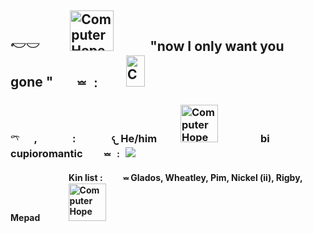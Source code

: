 <h2> <p>𓎢𓎟     ㅤㅤ <img src="https://images-wixmp-ed30a86b8c4ca887773594c2.wixmp.com/f/b8edca5b-aba3-4bee-9367-d46621bfdaff/d3dklyo-e448a2c2-6d76-4369-9046-37b905597460.png?token=eyJ0eXAiOiJKV1QiLCJhbGciOiJIUzI1NiJ9.eyJzdWIiOiJ1cm46YXBwOjdlMGQxODg5ODIyNjQzNzNhNWYwZDQxNWVhMGQyNmUwIiwiaXNzIjoidXJuOmFwcDo3ZTBkMTg4OTgyMjY0MzczYTVmMGQ0MTVlYTBkMjZlMCIsIm9iaiI6W1t7InBhdGgiOiJcL2ZcL2I4ZWRjYTViLWFiYTMtNGJlZS05MzY3LWQ0NjYyMWJmZGFmZlwvZDNka2x5by1lNDQ4YTJjMi02ZDc2LTQzNjktOTA0Ni0zN2I5MDU1OTc0NjAucG5nIn1dXSwiYXVkIjpbInVybjpzZXJ2aWNlOmZpbGUuZG93bmxvYWQiXX0.yCXAiuacWh-xWKgY_urcs7ioYbBzwQzcaS62tAQ3C34" width="70" height="65" alt="Computer Hope">ㅤㅤㅤ"now I only want youㅤㅤ  gone  "ㅤㅤ⏕ ﹕ㅤㅤ<img src="https://images-wixmp-ed30a86b8c4ca887773594c2.wixmp.com/f/f2e1ba23-b310-4d0e-9add-72a5948f841d/d3f0uig-4488c29b-5c85-4298-ad6b-f7e7f4821664.png?token=eyJ0eXAiOiJKV1QiLCJhbGciOiJIUzI1NiJ9.eyJzdWIiOiJ1cm46YXBwOjdlMGQxODg5ODIyNjQzNzNhNWYwZDQxNWVhMGQyNmUwIiwiaXNzIjoidXJuOmFwcDo3ZTBkMTg4OTgyMjY0MzczYTVmMGQ0MTVlYTBkMjZlMCIsIm9iaiI6W1t7InBhdGgiOiJcL2ZcL2YyZTFiYTIzLWIzMTAtNGQwZS05YWRkLTcyYTU5NDhmODQxZFwvZDNmMHVpZy00NDg4YzI5Yi01Yzg1LTQyOTgtYWQ2Yi1mN2U3ZjQ4MjE2NjQucG5nIn1dXSwiYXVkIjpbInVybjpzZXJ2aWNlOmZpbGUuZG93bmxvYWQiXX0.3Dj9cy8fMrB-iMHge4MjJBpikypgh-lUTQCD8w1XbBE" width="30" height="50" alt="Computer Hope"></p></h2>
<h3> 𓍼    ㅤ  ,      ㅤ ㅤㅤ    :        ㅤ ㅤㅤ 𐔌  He/him     ㅤ ㅤ<img src="https://64.media.tumblr.com/f3ee60e545cfda1c35c48e6447f186cb/b2d590edb3a2ab94-81/s250x400/f9b5f2fca07098eca765a1c5e8222d1a2835d5d6.gifv" width="60" height="60" alt="Computer Hope">ㅤ  ㅤ ㅤㅤbi    ㅤ ㅤcupioromantic ㅤㅤ⏕ ﹕ <img src="https://images-wixmp-ed30a86b8c4ca887773594c2.wixmp.com/f/a3f7c5bf-05d5-47e3-aeb7-6a40315968e9/d7yk0vq-41fa5db9-c767-4448-80db-6a392bffa4db.gif?token=eyJ0eXAiOiJKV1QiLCJhbGciOiJIUzI1NiJ9.eyJzdWIiOiJ1cm46YXBwOjdlMGQxODg5ODIyNjQzNzNhNWYwZDQxNWVhMGQyNmUwIiwiaXNzIjoidXJuOmFwcDo3ZTBkMTg4OTgyMjY0MzczYTVmMGQ0MTVlYTBkMjZlMCIsIm9iaiI6W1t7InBhdGgiOiJcL2ZcL2EzZjdjNWJmLTA1ZDUtNDdlMy1hZWI3LTZhNDAzMTU5NjhlOVwvZDd5azB2cS00MWZhNWRiOS1jNzY3LTQ0NDgtODBkYi02YTM5MmJmZmE0ZGIuZ2lmIn1dXSwiYXVkIjpbInVybjpzZXJ2aWNlOmZpbGUuZG93bmxvYWQiXX0.55BPHR6HE4x0Lkmua_MusI1YL2yT_7SXb2xPwbjA6cM"/></h3> 
    ㅤ ㅤㅤ   
          ㅤ ㅤㅤ   
<b>Kin list :  ㅤㅤ ⏕  Glados, Wheatley, Pim, Nickel (ii), Rigby, Mepadㅤ ㅤㅤ <img src="https://64.media.tumblr.com/0f2cee1f4140e0f2946e0965edfa0f2c/b2d590edb3a2ab94-62/s250x400/4ec9f1d534aa21a41737c545a87f9ad8da40369e.pnj" width="60" height="60" alt="Computer Hope">  </b>
